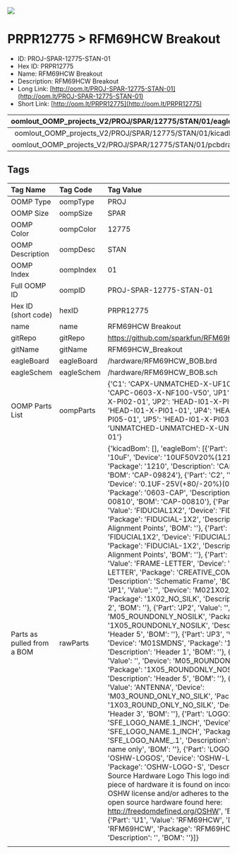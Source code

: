 


  
![][im]
# PRPR12775 > RFM69HCW Breakout

- ID: PROJ-SPAR-12775-STAN-01
- Hex ID: PRPR12775
- Name: RFM69HCW Breakout
- Description: RFM69HCW Breakout
- Long Link: [http://oom.lt/PROJ-SPAR-12775-STAN-01](http://oom.lt/PROJ-SPAR-12775-STAN-01)
- Short Link: [http://oom.lt/PRPR12775](http://oom.lt/PRPR12775)
  

|oomlout_OOMP_projects_V2/PROJ/SPAR/12775/STAN/01/eagleImage.png|oomlout_OOMP_projects_V2/PROJ/SPAR/12775/STAN/01/eagleSchemImage.png|oomlout_OOMP_projects_V2/PROJ/SPAR/12775/STAN/01/kicadPcb3dFront.png|oomlout_OOMP_projects_V2/PROJ/SPAR/12775/STAN/01/kicadPcb3dBack.png|
| :---: | :---: | :---: | :---: |
|oomlout_OOMP_projects_V2/PROJ/SPAR/12775/STAN/01/kicadPcb3d.png|oomlout_OOMP_projects_V2/PROJ/SPAR/12775/STAN/01/bomBack.png|oomlout_OOMP_projects_V2/PROJ/SPAR/12775/STAN/01/bomFront.png|oomlout_OOMP_projects_V2/PROJ/SPAR/12775/STAN/01/pcbdraw.svg|
|oomlout_OOMP_projects_V2/PROJ/SPAR/12775/STAN/01/pcbdrawBack.svg||||

## Tags
  

|Tag Name|Tag Code|Tag Value|
| :--- | :--- | :--- |
|OOMP Type|oompType|PROJ|
|OOMP Size|oompSize|SPAR|
|OOMP Color|oompColor|12775|
|OOMP Description|oompDesc|STAN|
|OOMP Index|oompIndex|01|
|Full OOMP ID|oompID|PROJ-SPAR-12775-STAN-01|
|Hex ID (short code)|hexID|PRPR12775|
|name|name|RFM69HCW Breakout|
|gitRepo|gitRepo|https://github.com/sparkfun/RFM69HCW_Breakout|
|gitName|gitName|RFM69HCW_Breakout|
|eagleBoard|eagleBoard|/hardware/RFM69HCW_BOB.brd|
|eagleSchem|eagleSchem|/hardware/RFM69HCW_BOB.sch|
|OOMP Parts List|oompParts|{'C1': 'CAPX-UNMATCHED-X-UF10-01', 'C2': 'CAPC-0603-X-NF100-V50', 'JP1': 'HEAD-I01-X-PI02-01', 'JP2': 'HEAD-I01-X-PI05-01', 'JP3': 'HEAD-I01-X-PI01-01', 'JP4': 'HEAD-I01-X-PI05-01', 'JP5': 'HEAD-I01-X-PI03-01', 'U1': 'UNMATCHED-UNMATCHED-X-UNMATCHED-01'}|
|Parts as pulled from a BOM|rawParts|{'kicadBom': [], 'eagleBom': [{'Part': 'C1', 'Value': '10uF', 'Device': '10UF50V20%(1210)', 'Package': '1210', 'Description': 'CAP-09824', 'BOM': 'CAP-09824'}, {'Part': 'C2', 'Value': '0.1uF', 'Device': '0.1UF-25V(+80/-20%)(0603)', 'Package': '0603-CAP', 'Description': 'CAP-00810', 'BOM': 'CAP-00810'}, {'Part': 'FID1', 'Value': 'FIDUCIAL1X2', 'Device': 'FIDUCIAL1X2', 'Package': 'FIDUCIAL-1X2', 'Description': 'Fiducial Alignment Points', 'BOM': ''}, {'Part': 'FID2', 'Value': 'FIDUCIAL1X2', 'Device': 'FIDUCIAL1X2', 'Package': 'FIDUCIAL-1X2', 'Description': 'Fiducial Alignment Points', 'BOM': ''}, {'Part': 'FRAME1', 'Value': 'FRAME-LETTER', 'Device': 'FRAME-LETTER', 'Package': 'CREATIVE_COMMONS', 'Description': 'Schematic Frame', 'BOM': ''}, {'Part': 'JP1', 'Value': '', 'Device': 'M021X02_NO_SILK', 'Package': '1X02_NO_SILK', 'Description': 'Header 2', 'BOM': ''}, {'Part': 'JP2', 'Value': '', 'Device': 'M05_ROUNDONLY_NOSILK', 'Package': '1X05_ROUNDONLY_NOSILK', 'Description': 'Header 5', 'BOM': ''}, {'Part': 'JP3', 'Value': '', 'Device': 'M01SMDNS', 'Package': '1X01NS', 'Description': 'Header 1', 'BOM': ''}, {'Part': 'JP4', 'Value': '', 'Device': 'M05_ROUNDONLY_NOSILK', 'Package': '1X05_ROUNDONLY_NOSILK', 'Description': 'Header 5', 'BOM': ''}, {'Part': 'JP5', 'Value': 'ANTENNA', 'Device': 'M03_ROUND_ONLY_NO_SILK', 'Package': '1X03_ROUND_ONLY_NO_SILK', 'Description': 'Header 3', 'BOM': ''}, {'Part': 'LOGO1', 'Value': 'SFE_LOGO_NAME.1_INCH', 'Device': 'SFE_LOGO_NAME.1_INCH', 'Package': 'SFE_LOGO_NAME_.1', 'Description': 'SFE Logo, name only', 'BOM': ''}, {'Part': 'LOGO2', 'Value': 'OSHW-LOGOS', 'Device': 'OSHW-LOGOS', 'Package': 'OSHW-LOGO-S', 'Description': 'Open Source Hardware Logo This logo indicates the piece of hardware it is found on incorporates a OSHW license and/or adheres to the definition of open source hardware found here: http://freedomdefined.org/OSHW', 'BOM': ''}, {'Part': 'U1', 'Value': 'RFM69HCW', 'Device': 'RFM69HCW', 'Package': 'RFM69HCW-XXXS2', 'Description': '', 'BOM': ''}]}|
||||



[im]: PROJ/SPAR/12775/STAN/01/kicadPcb3d_450.png
